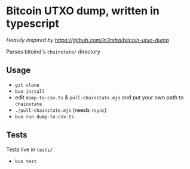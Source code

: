 Bitcoin  UTXO dump, written in typescript
=========================================

*Heavily inspired by https://github.com/in3rsha/bitcoin-utxo-dump*


Parses bitoind's `chainstate/` directory




Usage
-----

* `git clone`
* `bun install`
* edit `dump-to-csv.ts` & `pull-chainstate.mjs` and put your own path to `chainstate`
* `./pull-chainstate.mjs` (needs `rsync`)
* `bun run dump-to-csv.ts`




Tests
-----

Tests live in `tests/`

* `bun test`
